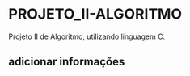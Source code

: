 # PROJETO_II-ALGORITMO
Projeto II de Algoritmo, utilizando linguagem C.

<h2>adicionar informações</h2>

